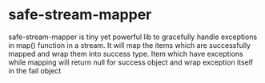 # safe-stream-mapper
safe-stream-mapper is tiny yet powerful lib to gracefully handle exceptions in map() function in a stream. 
It will map the items which are successfully mapped and wrap them into success type. 
Item which have exceptions while mapping will return null for success object and wrap exception itself in the fail object
